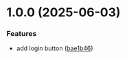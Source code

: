 # 1.0.0 (2025-06-03)


### Features

* add login button ([bae1b46](https://github.com/joaoc-dev/semantic-release-demo/commit/bae1b46348969f9439d80959f5029f944b7bc037))
